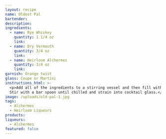 ```yaml
---
layout: recipe
name: Oldest Pal
bartender:
description:
ingredients:
  - name: Rye Whiskey
    quantity: 1 1/4 oz
    link:
  - name: Dry Vermouth
    quantity: 3/4 oz
    link:
  - name: Heirloom Alchermes
    quantity: 3/4 oz
    link:
garnish: Orange twist
glass: Coupe or Martini
instructions_html: >-
  <p>Add all of the ingredients to a stirring vessel and then fill with ice.
  Stir with a bar spoon until chilled and strain into cocktail glass.</p>
image: /uploads/old-pal-1.jpg
tags:
  - Alchermes
  - Heirloom Liqueurs
products:
liqueurs:
  - Alchermes
featured: false
---
```


